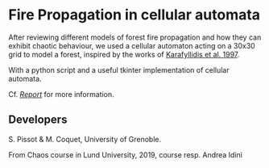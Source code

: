 # Fire Propagation in cellular automata

After reviewing different models of forest fire propagation and how they can
exhibit chaotic behaviour, we used a cellular automaton acting on a 30x30 grid
to model a forest, inspired by the works of [Karafyllidis et al. 1997](https://doi.org/10.1016/S0304-3800(96)01942-4).

With a python script and a useful tkinter implementation of cellular automata.

Cf. [*Report*](https://github.com/LundInChaos/FirePropagation/blob/master/FYST13_SP-MC.pdf) for more information.

## Developers

S. Pissot & M. Coquet, University of Grenoble.

From Chaos course in Lund University, 2019, course resp. Andrea Idini
